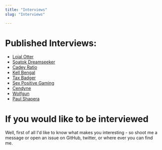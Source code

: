 ```yaml
---
title: "Interviews"
slug: "Interviews"

---
```


# Published Interviews:

- <a href="/interviews/loial/">Loial Otter</a>
- <a href="/interviews/soatok/">Soatok Dreamseeker</a>
- <a href="/interviews/cadeyratio/">Cadey Ratio</a>
- <a href="/interviews/kell/">Kell Bengal</a>
- <a href="/interviews/taxbadger/">Tax Badger</a>
- <a href="/interviews/spg/">Sex Positive Gaming</a>
- <a href="/interviews/cendyne/">Cendyne</a>
- <a href="/interviews/wolfgun/">Wolfgun</a>
- <a href="/interviews/paulshapera/">Paul Shapera</a>

# If you would like to be interviewed

Well, first of all I'd like to know what makes you interesting - so shoot me a message or open an issue on GitHub, twitter, or where ever you can find me.

